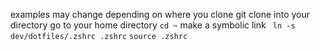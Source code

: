 examples may change depending on where you clone
git clone into your directory
go to your home directory `cd ~`
make a symbolic link ` ln -s dev/dotfiles/.zshrc .zshrc` 
`source .zshrc`
